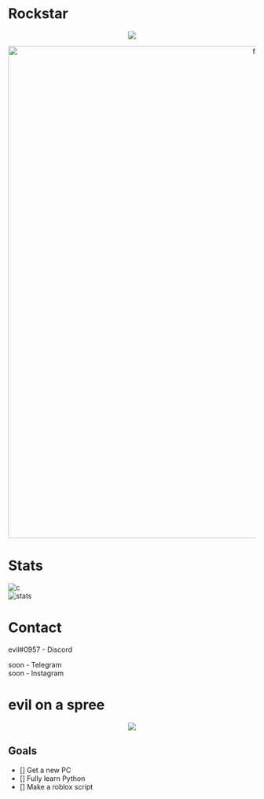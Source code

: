 # Rockstar

<p align="center">
  <a href="https://github.com/federa-l">
    <img src="https://discord.c99.nl/widget/theme-4/859565244602515457.png"/>
     </a>
</p>


</p>
<p align="center">  
  <img src="https://cdn.discordapp.com/attachments/631162287968747550/762808835546808360/line.gif" alt="fax" width="1000" height="">
</p>

# Stats
![c](https://github-readme-stats.vercel.app/api/top-langs/?username=federa-l&layout=compact&theme=dark) 
</br>
![stats](https://github-readme-stats.vercel.app/api?username=federa-l&show_icons=true&theme=dark)

# Contact
evil#0957 - Discord </br>

soon - Telegram </br>
soon - Instagram </br>

# evil on a spree
<p align="center">
  <a href="https://github.com/federa-l">
    <a href="https://solo.to/rockstarr">
    <img src="https://cdn.discordapp.com/attachments/841445020837478400/903428387517890561/3d59f58e1c1b923f6b9d3f3c155d6bf9.gif"/>
     </a>
</p>
  
## Goals

- [] Get a new PC
- [] Fully learn Python
- [] Make a roblox script
